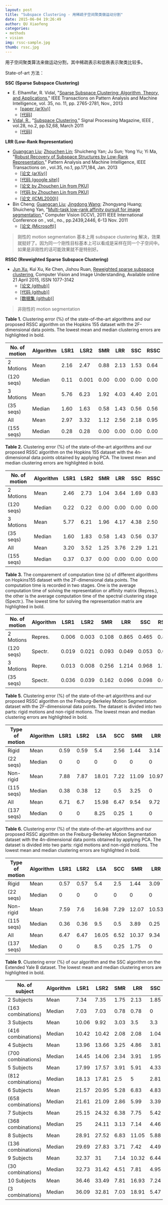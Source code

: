 ```yaml
---
layout: post
title: "Subspace Clustering - 用稀疏子空间聚类做运动分割"
date: 2015-06-04 19:26:49
author: QU Xiaofeng
categories:
- methods
- vision
img: rssc-sample.jpg
thumb: rssc.jpg
---
```


用子空间聚类算法来做运动分割，其中稀疏表示和低秩表示聚类比较多。

State-of-art 方法：

**SSC (Sparse Subspace Clustering)**

+ E. Elhamifar, R. Vidal, "[Sparse Subspace Clustering: Algorithm, Theory, and Applications](http://ieeexplore.ieee.org/xpl/articleDetails.jsp?arnumber=6482137)," IEEE Transactions on Pattern Analysis and Machine Intelligence, vol. 35, no. 11, pp. 2765-2781, Nov., 2013
    + [[paper  (arXiv)]](http://arxiv.org/abs/1203.1005)
    + [[代码]](http://vision.jhu.edu/code/)
+ [Vidal, R.][vidal], "[Subspace Clustering](http://ieeexplore.ieee.org/xpls/abs_all.jsp?arnumber=5714408&tag=1)," Signal Processing Magazine, IEEE , vol.28, no.2, pp.52,68, March 2011
    + [[代码]](http://vision.jhu.edu/code/)

**LRR (Low-Rank Representation)**

+ [Guangcan Liu][liu]; [Zhouchen Lin][lin]; Shuicheng Yan; Ju Sun; Yong Yu; Yi Ma, "[Robust Recovery of Subspace Structures by Low-Rank Representation](http://ieeexplore.ieee.org/stamp/stamp.jsp?tp=&arnumber=6180173&isnumber=6353858)," Pattern Analysis and Machine Intelligence, IEEE Transactions on , vol.35, no.1, pp.171,184, Jan. 2013
    + [[论文  (arXiv)]](http://arxiv.org/abs/1010.2955)
    + [[代码 (google site)]](https://sites.google.com/site/guangcanliu/)
    + [[论文 by Zhouchen Lin from PKU]](http://www.cis.pku.edu.cn/faculty/vision/zlin/Publications/2013-TPAMI-LRR.pdf)
    + [[代码 by Zhouchen Lin from PKU]](http://www.cis.pku.edu.cn/faculty/vision/zlin/lrr(motion_face).zip)
    + [[论文 (ICML2000)]](http://www.icml2010.org/papers/521.pdf)
+ Bin Cheng; [Guangcan Liu][liu]; [Jingdong Wang][wang]; Zhongyang Huang; Shuicheng Yan, "[Multi-task low-rank affinity pursuit for image segmentation](http://ieeexplore.ieee.org/stamp/stamp.jsp?tp=&arnumber=6126528&isnumber=6126217)," Computer Vision (ICCV), 2011 IEEE International Conference on , vol., no., pp.2439,2446, 6-13 Nov. 2011
    + [[论文 (Microsoft)]](http://research.microsoft.com/en-us/um/people/jingdw/pubs/iccv11-segmentation.pdf)

> 刚性的 motion segmentation 基本上用 subspace clustering 解决，效果就挺好了。因为同一个刚性目标基本上可以看成是采样在同一个子空间中。如果是非刚性的话可能效果就不是特别好。

**RSSC (Reweighted Sparse Subspace Clustering)**

+ [Jun Xu][xu], Kui Xu, Ke Chen, Jishou Ruan, [Reweighted sparse subspace clustering](http://www.sciencedirect.com/science/article/pii/S1077314215000879), Computer Vision and Image Understanding, Available online 21 April 2015, ISSN 1077-3142
    + [[论文 (github)]](http://csjunxu.github.io/blog/paper/RSSC.pdf)
    + [[代码 (github)]](http://csjunxu.github.io/blog/code/RSSC.zip)
    + [[数据集 (github)]](http://csjunxu.github.io/blog/datasets/FBMS137.zip)

> 非刚性的 motion segmentation

**Table 1.** Clustering error (%) of the state-of-the-art algorithms and our proposed RSSC algorithm on the Hopkins 155 dataset with the 2F-dimensional data points. The lowest mean and median clustering errors are highlighted in bold.

| No. of motion | Algorithm | LSR1 | LSR2  | SMR  | LRR  | SSC  | RSSC |
|---------------|-----------|------|-------|------|------|------|------|
| 2 Motions     | Mean      | 2.16 | 2.47  | 0.88 | 2.13 | 1.53 | 0.64 |
| (120 seqs)    | Median    | 0.11 | 0.001 | 0.00 | 0.00 | 0.00 | 0.00 |
| 3 Motions     | Mean      | 5.76 | 6.23  | 1.92 | 4.03 | 4.40 | 2.01 |
| (35 seqs)     | Median    | 1.60 | 1.63  | 0.58 | 1.43 | 0.56 | 0.56 |
| All           | Mean      | 2.97 | 3.32  | 1.12 | 2.56 | 2.18 | 0.95 |
| (155 seqs)    | Median    | 0.28 | 0.28  | 0.00 | 0.00 | 0.00 | 0.00 |

**Table 2.** Clustering error (%) of the state-of-the-art algorithms and our proposed RSSC algorithm on the Hopkins 155 dataset with the 4n-dimensional data points obtained by applying PCA. The lowest mean and median clustering errors are highlighted in bold.

| No. of motion | Algorithm | LSR1 | LSR2 | SMR  | LRR  | SSC  | RSSC |
|---------------|-----------|------|------|------|------|------|------|
| 2 Motions     | Mean      | 2.46 | 2.73 | 1.04 | 3.64 | 1.69 | 0.83 |
| (120 seqs)    | Median    | 0.22 | 0.22 | 0.00 | 0.00 | 0.00 | 0.00 |
| 3 Motions     | Mean      | 5.77 | 6.21 | 1.96 | 4.17 | 4.38 | 2.50 |
| (35 seqs)     | Median    | 1.60 | 1.83 | 0.58 | 1.43 | 0.56 | 0.37 |
| All           | Mean      | 3.20 | 3.52 | 1.25 | 3.76 | 2.29 | 1.21 |
| (155 seqs)    | Median    | 0.37 | 0.37 | 0.00 | 0.00 | 0.00 | 0.00 |

**Table 3.** The comparement of computation time (s) of different algorithms on Hopkins155 dataset with the 2F-dimensional data points. The computation time is recorded in two stages. One is the average computation time of solving the representation or affinity matrix (Repres.), the other is the average computation time of the spectral clustering stage (Spectr.). The lowest time for solving the representation matrix are highlighted in bold.

| No. of motion | Algorithm | LSR1  | LSR2  | SMR   | LRR   | SSC   | RSSC  |
|---------------|-----------|-------|-------|-------|-------|-------|-------|
| 2 Motions     | Repres.   | 0.006 | 0.003 | 0.108 | 0.865 | 0.465 | 0.813 |
| (120 seqs)    | Spectr.   | 0.019 | 0.021 | 0.093 | 0.049 | 0.053 | 0.047 |
| 3 Motions     | Repre.    | 0.013 | 0.008 | 0.256 | 1.214 | 0.968 | 1.740 |
| (35 seqs)     | Spectr.   | 0.036 | 0.039 | 0.162 | 0.096 | 0.098 | 0.094 |

**Table 5.** Clustering error (%) of the state-of-the-art algorithms and our proposed RSSC algorithm on the Freiburg-Berkeley Motion Segmentation dataset with the 2F-dimensional data points. The dataset is divided into two parts: rigid motions and non-rigid motions. The lowest mean and median clustering errors are highlighted in bold.

| Type of motion | Algorithm | LSR1 | LSR2 | LSA   | SCC  | SMR   | LRR   | SSC  | RSSC |
|----------------|-----------|------|------|-------|------|-------|-------|------|------|
| Rigid          | Mean      | 0.59 | 0.59 | 5.4   | 2.56 | 1.44  | 3.14  | 1.31 | 1.2  |
| (22 seqs)      | Median    | 0    | 0    | 0     | 0    | 0     | 0     | 0    | 0    |
| Non-rigid      | Mean      | 7.88 | 7.87 | 18.01 | 7.22 | 11.09 | 10.97 | 8.61 | 7.45 |
| (115 seqs)     | Median    | 0.38 | 0.38 | 12    | 0.5  | 3.25  | 0     | 0    | 0    |
| All            | Mean      | 6.71 | 6.7  | 15.98 | 6.47 | 9.54  | 9.72  | 7.45 | 6.44 |
| (137 seqs)     | Median    | 0    | 0    | 8.25  | 0.25 | 1     | 0     | 0    | 0    |

**Table 6.** Clustering error (%) of the state-of-the-art algorithms and our proposed RSSC algorithm on the Freiburg-Berkeley Motion Segmentation dataset with the 4n-dimensional data points obtained by applying PCA. The dataset is divided into two parts: rigid motions and non-rigid motions. The lowest mean and median clustering errors are highlighted in bold.

| Type of motion | Algorithm | LSR1 | LSR2 | LSA   | SCC  | SMR   | LRR   | SSC  | RSSC |
|----------------|-----------|------|------|-------|------|-------|-------|------|------|
| Rigid          | Mean      | 0.57 | 0.57 | 5.4   | 2.5  | 1.44  | 3.09  | 1.31 | 1.24 |
| (22 seqs)      | Median    | 0    | 0    | 0     | 0    | 0     | 0     | 0    | 0    |
| Non-rigid      | Mean      | 7.59 | 7.6  | 16.98 | 7.29 | 12.07 | 10.53 | 8.78 | 6.68 |
| (115 seqs)     | Median    | 0.36 | 0.36 | 9.5   | 0.5  | 3.89  | 0.25  | 0    | 0    |
| All            | Mean      | 6.47 | 6.47 | 16.05 | 6.52 | 10.37 | 9.34  | 7.58 | 5.81 |
| (137 seqs)     | Median    | 0    | 0    | 8.5   | 0.25 | 1.75  | 0     | 0    | 0    |

**Table 9.** Clustering error (%) of our algorithm and the SSC algorithm on the Extended Yale B dataset. The lowest mean and median clustering errors are highlighted in bold.

| No. of subject     | Algorithm | LSR1  | LSR2  | SMR  | LRR   | SSC  | RSSC |
|--------------------|-----------|-------|-------|------|-------|------|------|
| 2 Subjects         | Mean      | 7.34  | 7.35  | 1.75 | 2.13  | 1.85 | 0.57 |
| (163 combinations) | Median    | 7.03  | 7.03  | 0.78 | 0.78  | 0    | 0    |
| 3 Subjects         | Mean      | 10.06 | 9.92  | 3.03 | 3.5   | 3.3  | 1.09 |
| (416 combinations) | Median    | 10.42 | 10.42 | 2.08 | 2.08  | 1.04 | 0    |
| 4 Subjects         | Mean      | 13.96 | 13.66 | 3.25 | 4.86  | 3.81 | 1.65 |
| (700 combinations) | Median    | 14.45 | 14.06 | 2.34 | 3.91  | 1.95 | 0.39 |
| 5 Subjects         | Mean      | 17.99 | 17.57 | 3.91 | 5.91  | 4.33 | 2.21 |
| (812 combinations) | Median    | 18.13 | 17.81 | 2.5  | 5     | 2.81 | 0.62 |
| 6 Subjects         | Mean      | 21.57 | 20.95 | 5.28 | 6.83  | 4.83 | 2.79 |
| (658 combinations) | Median    | 21.61 | 21.09 | 2.86 | 5.99  | 3.39 | 1.3  |
| 7 Subjects         | Mean      | 25.15 | 24.32 | 6.38 | 7.75  | 5.42 | 3.43 |
| (368 combinations) | Median    | 25    | 24.11 | 3.13 | 7.14  | 4.46 | 1.79 |
| 8 Subjects         | Mean      | 28.91 | 27.52 | 6.83 | 11.05 | 5.88 | 3.97 |
| (136 combinations) | Median    | 29.69 | 27.83 | 3.71 | 7.42  | 4.49 | 1.86 |
| 9 Subjects         | Mean      | 32.37 | 31    | 7.14 | 10.32 | 6.44 | 4.57 |
| (30 combinations)  | Median    | 32.73 | 31.42 | 4.51 | 7.81  | 4.95 | 2.69 |
| 10 Subjects        | Mean      | 36.46 | 33.49 | 7.81 | 16.93 | 7.24 | 4.79 |
| (3 combinations)   | Median    | 36.09 | 32.81 | 7.03 | 18.91 | 5.47 | 3.28 |

[liu]:https://sites.google.com/site/guangcanliu/
[lin]:http://www.cis.pku.edu.cn/faculty/vision/zlin/zlin.htm
[vidal]:http://cis.jhu.edu/~rvidal/
[xu]:http://csjunxu.github.io/blog/
[wang]:http://research.microsoft.com/en-us/um/people/jingdw/